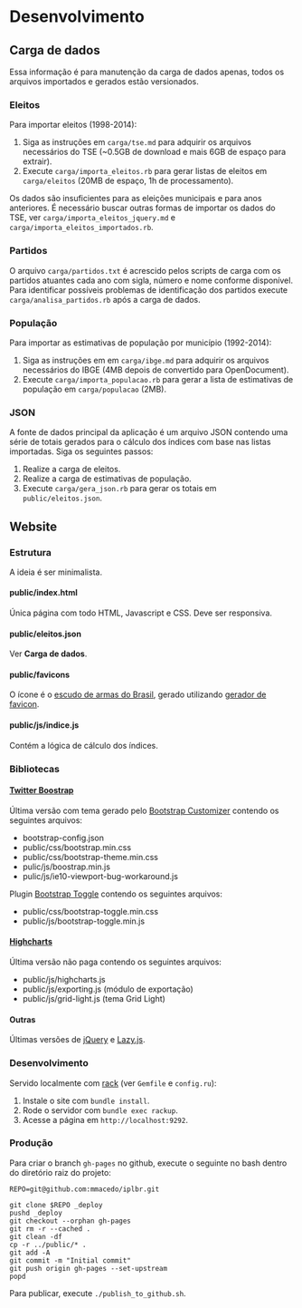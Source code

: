 # Desenvolvimento

## Carga de dados

Essa informação é para manutenção da carga de dados apenas, todos os arquivos importados e gerados estão versionados.

### Eleitos

Para importar eleitos (1998-2014):

1. Siga as instruções em `carga/tse.md` para adquirir os arquivos necessários do TSE (~0.5GB de download e mais 6GB de espaço para extrair).
2. Execute `carga/importa_eleitos.rb` para gerar listas de eleitos em `carga/eleitos` (20MB de espaço, 1h de processamento).

Os dados são insuficientes para as eleições municipais e para anos anteriores. É necessário buscar outras formas de importar os dados do TSE, ver `carga/importa_eleitos_jquery.md` e `carga/importa_eleitos_importados.rb`.

### Partidos

O arquivo `carga/partidos.txt` é acrescido pelos scripts de carga com os partidos atuantes cada ano com sigla, número e nome conforme disponível. Para identificar possíveis problemas de identificação dos partidos execute `carga/analisa_partidos.rb` após a carga de dados.

### População

Para importar as estimativas de população por município (1992-2014):

1. Siga as instruções em em `carga/ibge.md` para adquirir os arquivos necessários do IBGE (4MB depois de convertido para OpenDocument).
2. Execute `carga/importa_populacao.rb` para gerar a lista de estimativas de população em `carga/populacao` (2MB).

### JSON

A fonte de dados principal da aplicação é um arquivo JSON contendo uma série de totais gerados para o cálculo dos índices com base nas listas importadas. Siga os seguintes passos:

1. Realize a carga de eleitos.
2. Realize a carga de estimativas de população.
3. Execute `carga/gera_json.rb` para gerar os totais em `public/eleitos.json`.

## Website

### Estrutura

A ideia é ser minimalista.

#### public/index.html

Única página com todo HTML, Javascript e CSS. Deve ser responsiva.

#### public/eleitos.json

Ver **Carga de dados**.

#### public/favicons

O ícone é o [escudo de armas do Brasil](https://commons.wikimedia.org/wiki/File:Coat_of_arms_of_Brazil.svg), gerado utilizando [gerador de favicon](http://realfavicongenerator.net/).

#### public/js/indice.js

Contém a lógica de cálculo dos índices.

### Bibliotecas

#### [Twitter Boostrap](http://getbootstrap.com/)

Última versão com tema gerado pelo [Bootstrap Customizer](http://getbootstrap.com/customize/) contendo os seguintes arquivos:

- bootstrap-config.json
- public/css/bootstrap.min.css
- public/css/bootstrap-theme.min.css
- pulic/js/boostrap.min.js
- pulic/js/ie10-viewport-bug-workaround.js

Plugin [Bootstrap Toggle](http://www.bootstraptoggle.com/) contendo os seguintes arquivos:

- public/css/bootstrap-toggle.min.css
- public/js/bootstrap-toggle.min.js

#### [Highcharts](http://www.highcharts.com/)

Última versão não paga contendo os seguintes arquivos:

- public/js/highcharts.js
- public/js/exporting.js (módulo de exportação)
- public/js/grid-light.js (tema Grid Light)

#### Outras

Últimas versões de [jQuery](https://jquery.com/) e [Lazy.js](http://danieltao.com/lazy.js/).

### Desenvolvimento

Servido localmente com [rack](https://rack.github.io/) (ver `Gemfile` e `config.ru`):

1. Instale o site com `bundle install`.
2. Rode o servidor com `bundle exec rackup`.
3. Acesse a página em `http://localhost:9292`.


### Produção

Para criar o branch `gh-pages` no github, execute o seguinte no bash dentro do diretório raiz do projeto:

    REPO=git@github.com:mmacedo/iplbr.git

    git clone $REPO _deploy
    pushd _deploy
    git checkout --orphan gh-pages
    git rm -r --cached .
    git clean -df
    cp -r ../public/* .
    git add -A
    git commit -m "Initial commit"
    git push origin gh-pages --set-upstream
    popd

Para publicar, execute `./publish_to_github.sh`.
